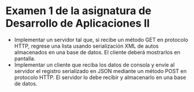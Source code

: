 # Examen 1 de la asignatura de Desarrollo de Aplicaciones II

- Implementar un servidor tal que, si recibe un método GET en protocolo HTTP, regrese una lista usando serialización XML de autos almacenados en una base de datos. El cliente deberá mostrarlos en pantalla.
- Implementar un cliente que reciba los datos de consola y envíe al servidor el registro serializado en JSON mediante un método POST en protocolo HTTP. El servidor lo debe recibir y almacenarlo en una base de datos.
